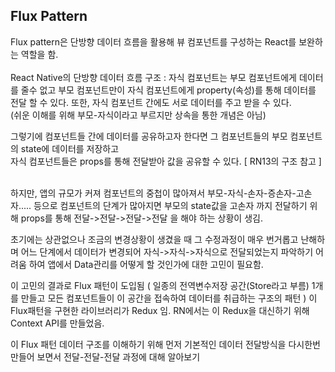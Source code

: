 ## Flux Pattern

Flux pattern은 단방향 데이터 흐름을 활용해 뷰 컴포넌트를 구성하는 React를 보완하는 역할을 함.<br/><br/>
React Native의 단방향 데이터 흐름 구조 : 자식 컴포넌트는 부모 컴포넌트에게 데이터를 줄수 없고 부모 컴포넌트만이 자식 컴포넌트에게 property(속성)를 통해 데이터를 전달 할 수 있다. 또한, 자식 컴포넌트 간에도 서로 데이터를 주고 받을 수 있다.<br/>
(쉬운 이해를 위해 부모-자식이라고 부르지만 상속을 통한 개념은 아님)<br/>

그렇기에 컴포넌트들 간에 데이터를 공유하고자 한다면 그 컴포넌트들의 부모 컴포넌트의 state에 데이터를 저장하고<br/>
자식 컴포넌트들은 props를 통해 전달받아 값을 공유할 수 있다. [ RN13의 구조 참고 ]<br/><br/>

하지만, 앱의 규모가 커져 컴포넌트의 중첩이 많아져서 부모-자식-손자-증손자-고손자..... 등으로 컴포넌트의 단계가 많아지면
부모의 state값을 고손자 까지 전달하기 위해 props를 통해 전달->전달->전달->전달 을 해야 하는 상황이 생김.

초기에는 상관없으나 조금의 변경상황이 생겼을 때 그 수정과정이 매우 번거롭고 난해하며 어느 단계에서 데이터가 변경되어 자식->자식->자식으로 전달되었는지 파악하기 어려움
하여 앱에서 Data관리를 어떻게 할 것인가에 대한 고민이 필요함.

이 고민의 결과로 Flux 패턴이 도입됨 ( 일종의 전역변수저장 공간(Store라고 부름) 1개를 만들고 모든 컴포넌트들이 이 공간을 접속하여 데이터를 취급하는 구조의 패턴 )
이 Flux패턴을 구현한 라이브러리가 Redux 임. RN에서는 이 Redux을 대신하기 위해 Context API를 만들었음.

이 Flux 패턴 데이터 구조를 이해하기 위해 먼저 기본적인 데이터 전달방식을 다시한번 만들어 보면서 전달-전달-전달 과정에 대해 알아보기
